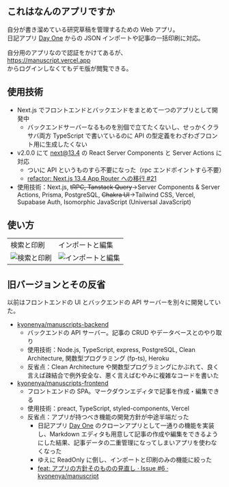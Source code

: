 ## これはなんのアプリですか

自分が書き溜めている研究草稿を管理するための Web アプリ。  
日記アプリ [Day One](https://dayoneapp.com) からの JSON インポートや記事の一括印刷に対応。

自分用のアプリなので認証をかけてあるが、  
https://manuscript.vercel.app  
からログインしなくてもデモ版が閲覧できる。

## 使用技術

- Next.js でフロントエンドとバックエンドをまとめて一つのアプリとして開発中
  - バックエンドサーバーなるものを別個で立てたくないし、せっかくクラサバ両方 TypeScript で書いているのに API の型定義をわざわざフロント用に生成したくない
- v2.0.0 にて next@13.4 の React Server Components と Server Actions に対応
  - ついに API というものすら不要になった（rpc エンドポイントすら不要）
  - [refactor: Next.js 13.4 App Router への移行 #21](https://github.com/kyonenya/manuscript/pull/21)
- 使用技術：Next.js, ~~tRPC, Tanstack Query~~->Server Components & Server Actions, Prisma, PostgreSQL, ~~Chakra UI~~→Tailwind CSS, Vercel, Supabase Auth, Isomorphic JavaScript (Universal JavaScript)

## 使い方

<table>
   <tr>
      <td>検索と印刷</td>
      <td>インポートと編集</td>
   </tr>
   <tr>
      <td valign="top"><img alt="検索と印刷" src="https://github.com/kyonenya/manuscript/assets/62150154/c381510d-2536-416b-8883-738a40a96baa"/></td>
      <td valign="top"><img alt="インポートと編集" src="https://github.com/kyonenya/manuscript/assets/62150154/7e69c977-08e3-4606-81e6-f94d7000e03e"/></td>
   </tr>
</table>

## 旧バージョンとその反省

以前はフロントエンドの UI とバックエンドの API サーバーを別々に開発していた。

- [kyonenya/manuscripts-backend](https://github.com/kyonenya/manuscripts-backend)
  - バックエンドの API サーバー。記事の CRUD やデータベースとのやり取り
  - 使用技術：Node.js, TypeScript, express, PostgreSQL, Clean Architecture, 関数型プログラミング (fp-ts), Heroku
  - 反省点：Clean Architecture や関数型プログラミングにかぶれて、良く言えば疎結合で例外安全な、悪く言えばむやみに複雑なコードを書いた
- [kyonenya/manuscripts-frontend](https://github.com/kyonenya/manuscripts-frontend)
  - フロントエンドの SPA。マークダウンエディタで記事を作成・編集できる
  - 使用技術：preact, TypeScript, styled-components, Vercel
  - 反省点：アプリが持つべき機能の開発方針が中途半端だった
    - 日記アプリ [Day One](https://dayoneapp.com) のクローンアプリとして一通りの機能を実装し、Markdown エディタも用意して記事の作成や編集をできるようにした結果、記事データの二重管理になってしまいアプリを使わなくなった
    - ゆえに ReadOnly に倒し、インポートと印刷のみの機能に絞った
    - [feat: アプリの方針そのものの見直し · Issue #6 · kyonenya/manuscript](https://github.com/kyonenya/manuscript/issues/6)
